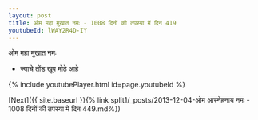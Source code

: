 ```yaml
---
layout: post
title: ओम महा मुखात नमः - 1008 दिनों की तपस्या में दिन 419
youtubeId: lWAY2R4D-IY
---
```

 
 
 ओम महा मुखात नमः  
 
 -  ज्याचे तोंड खूप मोठे आहे 
 
  
 
  
 
 
 
 
 
 


{% include youtubePlayer.html id=page.youtubeId %}
 
[Next]({{ site.baseurl }}{% link  split1/_posts/2013-12-04-ओम आस्नेहनाय नमः - 1008 दिनों की तपस्या में दिन 449.md%})
 
